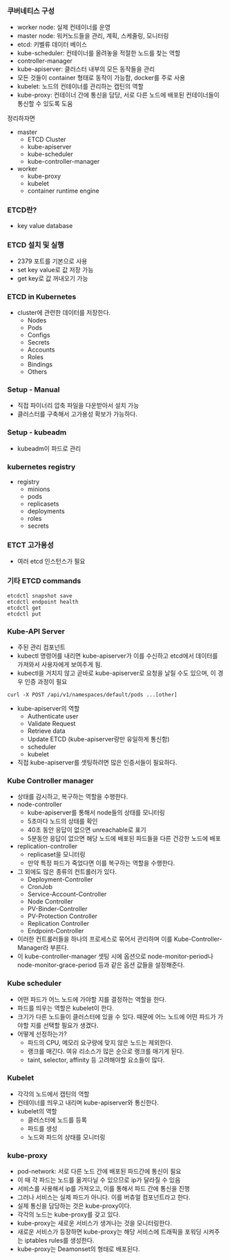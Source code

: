 ### 쿠버네티스 구성
- worker node: 실제 컨테이너를 운영
- master node: 워커노드들을 관리, 계획, 스케줄링, 모니터링
- etcd: 키벨류 데이터 베이스
- kube-scheduler: 컨테이너를 올려놓을 적절한 노드를 찾는 역할
- controller-manager
- kube-apiserver: 클러스터 내부의 모든 동작들을 관리
- 모든 것들이 container 형태로 동작이 가능함, docker를 주로 사용
- kubelet: 노드의 컨테이너를 관리하는 캡틴의 역할
- kube-proxy: 컨테이너 간에 통신을 담당, 서로 다른 노드에 배포된 컨테이너들이 통신할 수 있도록 도움

정리하자면
- master
  - ETCD Cluster
  - kube-apiserver
  - kube-scheduler
  - kube-controller-manager
- worker
  - kube-proxy
  - kubelet
  - container runtime engine

### ETCD란?
- key value database

### ETCD 설치 및 실행
- 2379 포트를 기본으로 사용
- set key value로 값 저장 가능
- get key로 값 꺼내오기 가능

### ETCD in Kubernetes
- cluster에 관련한 데이터를 저장한다.
  - Nodes
  - Pods
  - Configs
  - Secrets
  - Accounts
  - Roles
  - Bindings
  - Others

### Setup - Manual
- 직접 파이너리 압축 파일을 다운받아서 설치 가능
- 클러스터를 구축해서 고가용성 확보가 가능하다.

### Setup - kubeadm
- kubeadm이 파드로 관리

### kubernetes registry
- registry
  - minions
  - pods
  - replicasets
  - deployments
  - roles
  - secrets

### ETCT 고가용성
- 여러 etcd 인스턴스가 필요

### 기타 ETCD commands
```
etcdctl snapshot save 
etcdctl endpoint health
etcdctl get
etcdctl put
```

### Kube-API Server
- 주된 관리 컴포넌트
- kubectl 명령어를 내리면 kube-apiserver가 이를 수신하고 etcd에서 데이터를 가져와서 사용자에게 보여주게 됨.
- kubectl을 거치지 않고 곧바로 kube-apiserver로 요청을 날릴 수도 있으며, 이 경우 인증 과정이 필요
```
curl -X POST /api/v1/namespaces/default/pods ...[other]
```
- kube-apiserver의 역할
  - Authenticate user
  - Validate Request
  - Retrieve data
  - Update ETCD (kube-apiserver랑만 유일하게 통신함)
  - scheduler
  - kubelet
- 직접 kube-apiserver를 셋팅하려면 많은 인증서들이 필요하다.

### Kube Controller manager
- 상태를 감시하고, 복구하는 역할을 수행한다.
- node-controller
  - kube-apiserver를 통해서 node들의 상태를 모니터링
  - 5초마다 노드의 상태를 확인
  - 40초 동안 응답이 없으면 unreachable로 표기
  - 5분동안 응답이 없으면 해당 노드에 배포된 파드들을 다른 건강한 노드에 배포
- replication-controller
  - replicaset을 모니터링
  - 만약 특정 파드가 죽었다면 이를 복구하는 역할을 수행한다.
- 그 외에도 많은 종류의 컨트롤러가 있다.
  - Deployment-Controller
  - CronJob
  - Service-Account-Controller
  - Node Controller
  - PV-Binder-Controller
  - PV-Protection Controller
  - Replication Controller
  - Endpoint-Controller
- 이러한 컨트롤러들을 하나의 프로세스로 묶어서 관리하며 이를 Kube-Controller-Manager라 부른다.
- 이 kube-controller-manager 셋팅 시에 옵션으로 node-monitor-period나 node-monitor-grace-period 등과 같은 옵션 값들을 설정해준다.

### Kube scheduler
- 어떤 파드가 어느 노드에 가야할 지를 결정하는 역할을 한다. 
- 파드를 띄우는 역할은 kubelet이 한다.
- 크기가 다른 노드들이 클러스터에 있을 수 있다. 때문에 어느 노드에 어떤 파드가 가야할 지를 선택할 필요가 생겼다.
- 어떻게 선정하는가?
  - 파드의 CPU, 메모리 요구량에 맞지 않은 노드는 제외한다.
  - 랭크를 매긴다. 여유 리소스가 많은 순으로 랭크를 매기게 된다.
  - taint, selector, affinity 등 고려해야할 요소들이 많다.

### Kubelet
- 각각의 노드에서 캡틴의 역할
- 컨테이너를 띄우고 내리며 kube-apiserver와 통신한다.
- kubelet의 역할
  - 클러스터에 노드를 등록
  - 파드를 생성
  - 노드와 파드의 상태를 모니터링

### kube-proxy
- pod-network: 서로 다른 노드 간에 배포된 파드간에 통신이 필요
- 이 때 각 파드는 노드를 옮겨다닐 수 있으므로 ip가 달라질 수 있음
- 서비스를 사용해서 ip를 가져오고, 이를 통해서 파드 간에 통신을 진행
- 그러나 서비스는 실제 파드가 아니다. 이를 버츄얼 컴포넌트라고 한다.
- 실제 통신을 담당하는 것은 kube-proxy이다.
- 각각의 노드는 kube-proxy를 갖고 있다.
- kube-proxy는 새로운 서비스가 생겨나는 것을 모니터링한다.
- 새로운 서비스가 등장하면 kube-proxy는 해당 서비스에 트래픽을 포워딩 시켜주는 iptables rules를 생성한다.
- kube-proxy는 Deamonset의 형태로 배포된다.
